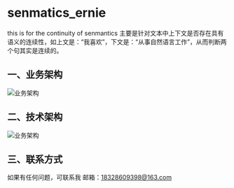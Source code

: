 # senmatics_ernie
this is for the continuity of senmantics
主要是针对文本中上下文是否存在具有语义的连续性，如上文是：“我喜欢”，下文是：“从事自然语言工作”，从而判断两个句其实是连续的。
## 一、业务架构
![业务架构](https://github.com/jackyRabbit/senmatics_ernie/img/业务架构.jpg)
## 二、技术架构
![业务架构](https://github.com/jackyRabbit/senmatics_ernie/img/技术架构.jpg)
## 三、联系方式
如果有任何问题，可联系我
邮箱：18328609398@163.com
